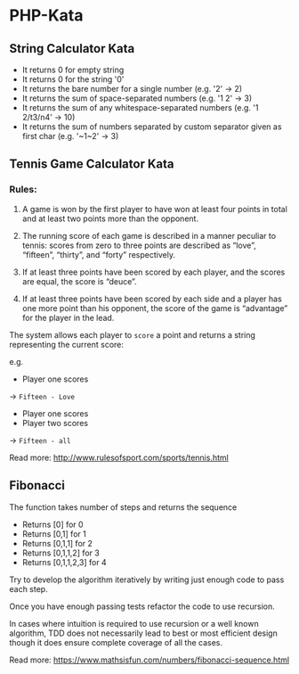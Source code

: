 # PHP-Kata

## String Calculator Kata

 - It returns 0 for empty string
 - It returns 0 for the string '0'
 - It returns the bare number for a single number 
   (e.g. '2' -> 2)
 - It returns the sum of space-separated numbers
   (e.g. '1 2' -> 3)
 - It returns the sum of any whitespace-separated numbers
   (e.g. '1  2/t3/n4' -> 10)
- It returns the sum of numbers separated by custom separator given as first char
    (e.g. '~1~2' -> 3)


## Tennis Game Calculator Kata

### Rules:
1. A game is won by the first player to have won at least four points in total and at least two points more than the opponent.

2. The running score of each game is described in a manner peculiar to tennis: scores from zero to three points are described as “love”, “fifteen”, “thirty”, and “forty” respectively.

3. If at least three points have been scored by each player, and the scores are equal, the score is “deuce”.

4. If at least three points have been scored by each side and a player has one more point than his opponent, the score of the game is “advantage” for the player in the lead.


The system allows each player to `score` a point and returns a string representing the current score: 

e.g. 
 - Player one scores
 
 -> `Fifteen - Love`
 
 - Player one scores
 - Player two scores
  
  -> `Fifteen - all`

Read more: http://www.rulesofsport.com/sports/tennis.html


## Fibonacci  
  
The function takes number of steps and returns the sequence
 - Returns [0] for 0
 - Returns [0,1] for 1
 - Returns [0,1,1] for 2
 - Returns [0,1,1,2] for 3
 - Returns [0,1,1,2,3] for 4
 
 
Try to develop the algorithm iteratively by writing just enough code to pass each step.

Once you have enough passing tests refactor the code to use recursion.

In cases where intuition is required to use recursion or a well known algorithm, TDD does not necessarily lead to best or most efficient design though it does ensure complete coverage of all the cases.

Read more: https://www.mathsisfun.com/numbers/fibonacci-sequence.html